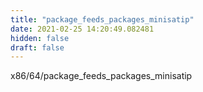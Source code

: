 ```yaml
---
title: "package_feeds_packages_minisatip"
date: 2021-02-25 14:20:49.082481
hidden: false
draft: false
---
```


x86/64/package_feeds_packages_minisatip

